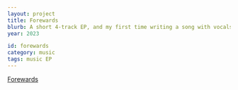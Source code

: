 ```yaml
---
layout: project
title: Forewards
blurb: A short 4-track EP, and my first time writing a song with vocals.
year: 2023

id: forewards
category: music
tags: music EP
---
```

[Forewards](https://kimeraroyal.bandcamp.com/album/forewards)